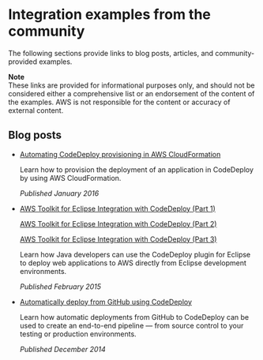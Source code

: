 # Integration examples from the community<a name="integrations-community"></a>

The following sections provide links to blog posts, articles, and community\-provided examples\.

**Note**  
These links are provided for informational purposes only, and should not be considered either a comprehensive list or an endorsement of the content of the examples\. AWS is not responsible for the content or accuracy of external content\. 

## Blog posts<a name="integrations-community-blogposts"></a>
+ [Automating CodeDeploy provisioning in AWS CloudFormation](http://www.stelligent.com/cloud/automating-aws-codedeploy-provisioning-in-cloudformation/)

  Learn how to provision the deployment of an application in CodeDeploy by using AWS CloudFormation\.

  *Published January 2016*
+ [AWS Toolkit for Eclipse Integration with CodeDeploy \(Part 1\)](http://aws.amazon.com/blogs/developer/aws-toolkit-for-eclipse-integration-with-aws-codedeploy-part-1/)

  [AWS Toolkit for Eclipse Integration with CodeDeploy \(Part 2\)](http://aws.amazon.com/blogs/developer/aws-toolkit-for-eclipse-integration-with-aws-codedeploy-part-2/)

  [AWS Toolkit for Eclipse Integration with CodeDeploy \(Part 3\)](http://aws.amazon.com/blogs/developer/aws-toolkit-for-eclipse-integration-with-aws-codedeploy-part-3/)

  Learn how Java developers can use the CodeDeploy plugin for Eclipse to deploy web applications to AWS directly from Eclipse development environments\.

  *Published February 2015*
+ [Automatically deploy from GitHub using CodeDeploy](http://aws.amazon.com/blogs/devops/automatically-deploy-from-github-using-aws-codedeploy/)

  Learn how automatic deployments from GitHub to CodeDeploy can be used to create an end\-to\-end pipeline — from source control to your testing or production environments\. 

  *Published December 2014*